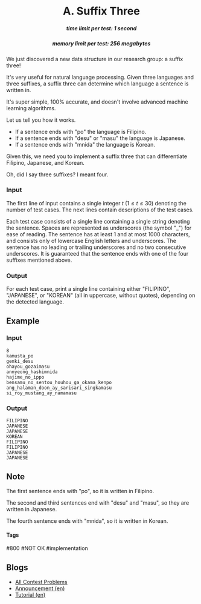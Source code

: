 <h1 style='text-align: center;'> A. Suffix Three</h1>

<h5 style='text-align: center;'>time limit per test: 1 second</h5>
<h5 style='text-align: center;'>memory limit per test: 256 megabytes</h5>

We just discovered a new data structure in our research group: a suffix three!

It's very useful for natural language processing. Given three languages and three suffixes, a suffix three can determine which language a sentence is written in.

It's super simple, 100% accurate, and doesn't involve advanced machine learning algorithms.

Let us tell you how it works.

* If a sentence ends with "po" the language is Filipino.
* If a sentence ends with "desu" or "masu" the language is Japanese.
* If a sentence ends with "mnida" the language is Korean.

Given this, we need you to implement a suffix three that can differentiate Filipino, Japanese, and Korean.

Oh, did I say three suffixes? I meant four.

### Input

The first line of input contains a single integer $t$ ($1 \leq t \leq 30$) denoting the number of test cases. The next lines contain descriptions of the test cases. 

Each test case consists of a single line containing a single string denoting the sentence. Spaces are represented as underscores (the symbol "_") for ease of reading. The sentence has at least $1$ and at most $1000$ characters, and consists only of lowercase English letters and underscores. The sentence has no leading or trailing underscores and no two consecutive underscores. It is guaranteed that the sentence ends with one of the four suffixes mentioned above.

### Output

For each test case, print a single line containing either "FILIPINO", "JAPANESE", or "KOREAN" (all in uppercase, without quotes), depending on the detected language.

## Example

### Input


```text
8
kamusta_po
genki_desu
ohayou_gozaimasu
annyeong_hashimnida
hajime_no_ippo
bensamu_no_sentou_houhou_ga_okama_kenpo
ang_halaman_doon_ay_sarisari_singkamasu
si_roy_mustang_ay_namamasu
```
### Output


```text
FILIPINO
JAPANESE
JAPANESE
KOREAN
FILIPINO
FILIPINO
JAPANESE
JAPANESE
```
## Note

The first sentence ends with "po", so it is written in Filipino.

The second and third sentences end with "desu" and "masu", so they are written in Japanese.

The fourth sentence ends with "mnida", so it is written in Korean.



#### Tags 

#800 #NOT OK #implementation 

## Blogs
- [All Contest Problems](../Codeforces_Round_607_(Div._2).md)
- [Announcement (en)](../blogs/Announcement_(en).md)
- [Tutorial (en)](../blogs/Tutorial_(en).md)
